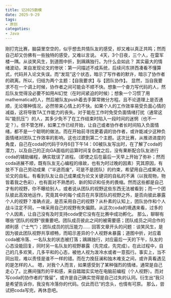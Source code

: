 ```yaml
---
title: 记2025数模
date: 2025-9-29
tags:
- 原创
categoties:
- Java
---
```


刚打完比赛，脑袋里空空的，似乎想去共情队友的感受，却又难以真正共鸣；然而自己却又仿佛有一些独特的感受，又难以言说。
4天，3个日夜，三个人，在雷军楼一隅。从谈笑风生，到道图中折，到踽踽独行。为什么会如此？
其实最大的情绪波动，来自发现论文的惨状：第一问描述不成系统，后续问东拼西凑看不懂算式，代码并入论文失误。而“发现”这个状态，暗示了写作者的默许，暗示了协作者的疏离。所以，归结为两个主题：【自我要求】与【团队协作】。
显然，当自我要求不在一个调上时候，协作者之间可能会不顺不快。想象一个奋力写代码的人，然后队友觉得没必要不如用AI幻觉（在时间紧迫的时候）；想象一个习惯了用mathematica的人，然后被队友push着去手算常微分方程。且不论道理上是否通顺，无论哪种情况，必然带来心情上的不快。如果个人的工作效率易受负面心情的减益，这将导致TA工作能力的丧失。对于能在工作时免受负面情绪打扰（通常这叫“能抗压”）的人，其多少免不了在工作结束时陷入一段时间的迷惘（也不一定？）。但不管怎样，如果工作已经开始，让自己或者协作者长时间陷入负面情绪，都不是一个聪明的做法。而在开始前寻找更着调的协作者，或许能减少这种负面情绪对团队工作效率的影响。这也过渡到第二个主题。这次比赛，从推进进度的角度，自己在coda的代码于9月6日下午14：00被队友写出时，在了解了coda的潜力，以及自己的正向GA面临的运算时间复杂度之后，没有果断配合队友进行coda的辅助编程，确实耽误了进程。（即使之后在最后一天早上开始了弥补；然而coda进展不顺，既有队友无心编程的缘故，也有为时过晚的因素）究其原因，有放不下自己劳动成果（“半途而废”，可是不是团队）的约束，希望用自己成果进入论文的自私，有看到队友让自己成果成为论文关键词的自私的不满（以我观物，物皆着我之色彩），也有面对不熟悉的、新的知识和任务的畏缩。然而这些都是自己才有的视野，你不曝给别人，或者说从团队的视野这些东西无法被看到；而一个团队彼此高效地运作，究竟其中的每个成员在共享团队的视野之外，是否向彼此暴露个人的视野？准确点说，是否采用自己的视野？从朴素的认知上，团队协作和个人战斗注定不同，一味采用自己的视野有失偏颇。从这次coda的境遇来看，过多的个人因素，让自己没有及时支持coda使它没有在比赛中成功孵化。
那么，聊聊有哪些“团队的视野”很重要吧。团队成员彼此之间的被需要感；团队成员之间合作的顺利感（“士气”）；团队成员的抗压能力......
回答文章开头的问题：谈笑风生，是因为彼此团队视野共享顺畅，而昭示差异的个人视野未暴露；道图中折，对应着coda被冷落、一名队友的状态被打落；踽踽独行，对应最后一天的下午，队友的心态没能回复，同时另一名队友的视野暴露（先完成，先完成）。在此过程中，自己的几多欢笑，几多平和的心态，被他人视为泼冷水或者一意孤行。事实上，当不同出现，难以责怪是谁不一样的错。而在力挽狂澜和独木难支之间，或许真看遇见的是怎样的人。
嗯，对我个人而言，如果感受到了某种强烈的情绪，通常是自己走心了。比赛间强烈的平和感，来自踏踏实实地在电脑前编程（个人视野）。而对写coda的协作者的“挽留”，或许是自己确实觉得是自己过失的认同。衍生出“我只是希望告诉你，我没有冷落你的代码。仅此而已”的念头，也情有可原。
那么，尝试把coda写完，再休息吧。
